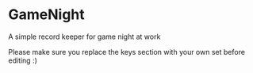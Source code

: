 GameNight
=========

A simple record keeper for game night at work

Please make sure you replace the keys section with your own set before editing :)
